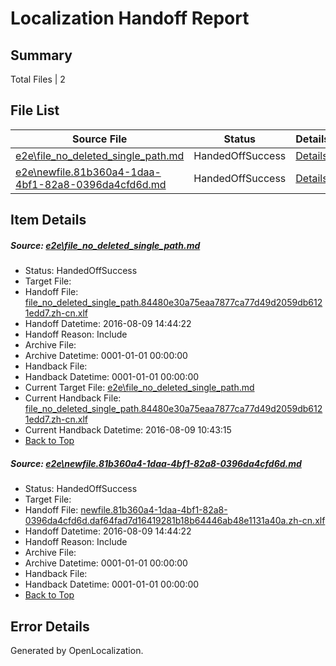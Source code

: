# <a name='report-top'></a> Localization Handoff Report

## Summary
 Total Files | 2

## File List
 Source File | Status | Details 
 ----------- | ------ | ------- 
 [e2e\file_no_deleted_single_path.md](https://github.com/OpenLocalizationTestOrg/oltest/blob/68b9412cd8492cce5009ebe0fadc8fc925939f2d/e2e/file_no_deleted_single_path.md) | HandedOffSuccess | [Details](#d128c28732b3c68a5e9bdd738b850e73be124a713)
 [e2e\newfile.81b360a4-1daa-4bf1-82a8-0396da4cfd6d.md](https://github.com/OpenLocalizationTestOrg/oltest/blob/68b9412cd8492cce5009ebe0fadc8fc925939f2d/e2e/newfile.81b360a4-1daa-4bf1-82a8-0396da4cfd6d.md) | HandedOffSuccess | [Details](#c6c3c98985f1473e5c4a74b098db6de65c85e2605)

## Item Details
##### <a name='d128c28732b3c68a5e9bdd738b850e73be124a713'></a> Source: [e2e\file_no_deleted_single_path.md](https://github.com/OpenLocalizationTestOrg/oltest/blob/68b9412cd8492cce5009ebe0fadc8fc925939f2d/e2e/file_no_deleted_single_path.md)
* Status: HandedOffSuccess
* Target File: 
* Handoff File: [file_no_deleted_single_path.84480e30a75eaa7877ca77d49d2059db6121edd7.zh-cn.xlf](https://github.com/OpenLocalizationTestOrg/olhandoff-e2e/blob/98e46d3046bb2a5639d6620a6e9d67357b5b5d60/ol-handoff/OpenLocalizationTestOrg/ol-test-zhcn/ci/mt/file_no_deleted_single_path.84480e30a75eaa7877ca77d49d2059db6121edd7.zh-cn.xlf)
* Handoff Datetime: 2016-08-09 14:44:22
* Handoff Reason: Include
* Archive File: 
* Archive Datetime: 0001-01-01 00:00:00
* Handback File: 
* Handback Datetime: 0001-01-01 00:00:00
* Current Target File: [e2e\file_no_deleted_single_path.md](https://github.com/OpenLocalizationTestOrg/ol-test-zhcn/blob/264cf04ff8b7ef63ff32f979905d98bb6d589129/e2e/file_no_deleted_single_path.md)
* Current Handback File: [file_no_deleted_single_path.84480e30a75eaa7877ca77d49d2059db6121edd7.zh-cn.xlf](https://github.com/OpenLocalizationTestOrg/olhandback-e2e/blob/bb62651549b345fd656eee16d865dc42992e11a1/ol-handback/OpenLocalizationTestOrg/ol-test-zhcn/ci/mt/file_no_deleted_single_path.84480e30a75eaa7877ca77d49d2059db6121edd7.zh-cn.xlf)
* Current Handback Datetime: 2016-08-09 10:43:15
* [Back to Top](#report-top)

##### <a name='c6c3c98985f1473e5c4a74b098db6de65c85e2605'></a> Source: [e2e\newfile.81b360a4-1daa-4bf1-82a8-0396da4cfd6d.md](https://github.com/OpenLocalizationTestOrg/oltest/blob/68b9412cd8492cce5009ebe0fadc8fc925939f2d/e2e/newfile.81b360a4-1daa-4bf1-82a8-0396da4cfd6d.md)
* Status: HandedOffSuccess
* Target File: 
* Handoff File: [newfile.81b360a4-1daa-4bf1-82a8-0396da4cfd6d.daf64fad7d16419281b18b64446ab48e1131a40a.zh-cn.xlf](https://github.com/OpenLocalizationTestOrg/olhandoff-e2e/blob/98e46d3046bb2a5639d6620a6e9d67357b5b5d60/ol-handoff/OpenLocalizationTestOrg/ol-test-zhcn/ci/mt/newfile.81b360a4-1daa-4bf1-82a8-0396da4cfd6d.daf64fad7d16419281b18b64446ab48e1131a40a.zh-cn.xlf)
* Handoff Datetime: 2016-08-09 14:44:22
* Handoff Reason: Include
* Archive File: 
* Archive Datetime: 0001-01-01 00:00:00
* Handback File: 
* Handback Datetime: 0001-01-01 00:00:00
* [Back to Top](#report-top)


## Error Details

Generated by OpenLocalization.
